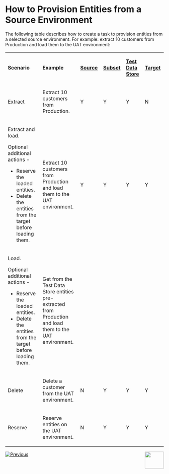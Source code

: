 # How to Provision Entities from a Source Environment

The following table describes how to create a task to provision entities from a selected source environment. For example: extract 10 customers from Production and load them to the UAT environment:



<table width="900pxl">
<tbody>
<tr>
<td width="250pxl">
<p><strong>Scenario</strong></p>
</td>
<td width="250pxl">
<p><strong>Example</strong></p>
</td>
<td width="100pxl">
<p><a href="14a_task_source_component.md"><strong>Source</strong></a></p>
</td>
<td width="100pxl">
<p><a href="15_task_subset_component.md"><strong>Subset</strong></a></p>
</td>
<td width="100pxl">
<p><a href="16_task_test_data_store_component.md"><strong>Test Data Store</strong></a></p>
</td>
<td width="100pxl">
<p><a href="17_task_target_component.md"><strong>Target</strong></a></p>
</td>
</tr>
<tr>
<td width="250pxl">
<p>Extract</p>
</td>
<td width="250pxl">
<p>Extract 10 customers from Production.</p>
</td>
<td width="100pxl">
<p>Y</p>
</td>
<td width="100pxl">
<p>Y</p>
</td>
<td width="100pxl">
<p>Y</p>
</td>
<td width="100pxl">
<p>N</p>
</td>
</tr>
<tr>
<td width="250pxl">
<p>Extract and load.</p>
<p>Optional additional actions -</p>
<ul>
<li>Reserve the loaded entities.</li>
<li>Delete the entities from the target before loading them.</li>
</ul>
</td>
<td width="250pxl">
<p>Extract 10 customers from Production and load them to the UAT environment.</p>
</td>
<td width="100pxl">
<p>Y</p>
</td>
<td width="100pxl">
<p>Y</p>
</td>
<td width="100pxl">
<p>Y</p>
</td>
<td width="100pxl">
<p>Y</p>
</td>
</tr>
<tr>
<td width="250pxl">
<p>Load.</p>
<p>Optional additional actions -</p>
<ul>
<li>Reserve the loaded entities.</li>
<li>Delete the entities from the target before loading them.</li>
</ul>
</td>
<td width="250pxl">
<p>Get from the Test Data Store entities pre-extracted from Production and load them to the UAT environment.</p>
</td>
<td width="100pxl">
<p>&nbsp;</p>
</td>
<td width="100pxl">
<p>&nbsp;</p>
</td>
<td width="100pxl">
<p>&nbsp;</p>
</td>
<td width="100pxl">
<p>&nbsp;</p>
</td>
</tr>
<tr>
<td width="250pxl">
<p>Delete</p>
</td>
<td width="250pxl">
<p>Delete a customer from the UAT environment.</p>
</td>
<td width="100pxl">
<p>N</p>
</td>
<td width="100pxl">
<p>Y</p>
</td>
<td width="100pxl">
<p>Y</p>
</td>
<td width="100pxl">
<p>Y</p>
</td>
</tr>
<tr>
<td width="250pxl">
<p>Reserve</p>
</td>
<td width="250pxl">
<p>Reserve entities on the UAT environment.</p>
</td>
<td width="100pxl">
<p>N</p>
</td>
<td width="100pxl">
<p>Y</p>
</td>
<td width="100pxl">
<p>Y</p>
</td>
<td width="100pxl">
<p>Y</p>
</td>
</tr>
</tbody>
</table>





 [![Previous](/articles/images/Previous.png)](17_task_target_component.md)[<img align="right" width="60" height="54" src="/articles/images/Next.png">](19_task_synthetic_data_generation.md)

